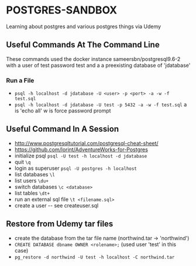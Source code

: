 # POSTGRES-SANDBOX

Learning about postgres and various postgres things via Udemy

## Useful Commands At The Command Line

These commands used the docker instance sameersbn/postgresql9.6-2 with a user of test password test and a
a preexisting database of 'jdatabase'

### Run a File

* ```psql -h localhost -d jdatabase -U <user> -p <port> -a -w -f test.sql```
* ```psql -h localhost -d jdatabase -U test -p 5432 -a -w -f test.sql``` a is 'echo all' w is force password prompt

## Useful Command In A Session

* <http://www.postgresqltutorial.com/postgresql-cheat-sheet/>
* <https://github.com/lorint/AdventureWorks-for-Postgres>
* initialize psql ```psql -U test -h localhost -d jdatabase```
* quit ```\q```
* login as superuser ```psql -U postgres -h localhost```
* list databases ```\l```
* list users ```\du+```
* switch databases ```\c <database>```
* list tables ```\dt+```
* run an external sql file ```\t <filename.sql>```
* create a user -- see createuser.sql

## Restore from Udemy tar files

* create the database from the tar file name (northwind.tar -> 'northwind')
* ```CREATE DATABASE dbname OWNER <rolename>;``` (used user 'test' in this case)
* ```pg_restore -d northwind -U test -h localhost -C northwind.tar```
